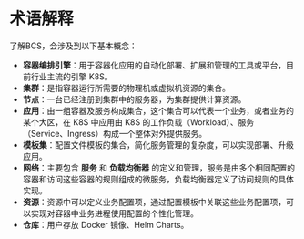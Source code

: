 # 术语解释

了解BCS，会涉及到以下基本概念：

- **容器编排引擎**：用于容器化应用的自动化部署、扩展和管理的工具或平台，目前行业主流的引擎 K8S。
- **集群**：是指容器运行所需要的物理机或虚拟机资源的集合。
- **节点**：一台已经注册到集群中的服务器，为集群提供计算资源。
- **应用**：由一组容器及服务构成集合，这个集合可以代表一个业务，或者业务的某个大区，在 K8S 中应用由 K8S 的工作负载（Workload）、服务（Service、Ingress）构成一个整体对外提供服务。
- **模板集**：配置文件模板的集合，简化服务管理的复杂度，可以实现部署、升级应用。
- **网络**：主要包含 **服务** 和 **负载均衡器** 的定义和管理，服务是由多个相同配置的容器和访问这些容器的规则组成的微服务，负载均衡器定义了访问规则的具体实现。
- **资源**：资源中可以定义业务配置项，通过配置模板中关联这些业务配置项，可以实现对容器中业务进程使用配置的个性化管理。
- **仓库**：用户存放 Docker 镜像、Helm Charts。
